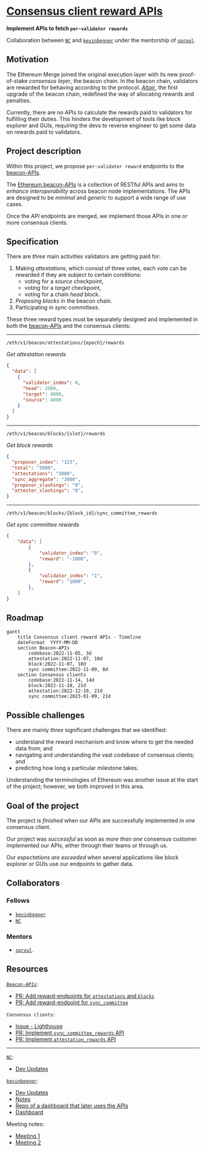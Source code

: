 # [Consensus client reward APIs](/projects/project-ideas.md#consensus-client-reward-apis)

**Implement APIs to fetch `per-validator rewards`**

Collaboration between [`NC`](https://github.com/naviechan) and [`kevinbogner`](https://github.com/kevinbogner) under the mentorship of [`sproul`](https://github.com/michaelsproul).

## Motivation

The Ethereum Merge joined the original execution layer with its new proof-of-stake *consensus layer*, the beacon chain. In the beacon chain, validators are rewarded for behaving according to the protocol. [*Altair*](https://github.com/ethereum/consensus-specs/tree/dev/specs/altair), the first upgrade of the beacon chain, redefined the way of allocating rewards and penalties.

Currently, there are *no* APIs to calculate the rewards paid to validators for fulfilling their duties.
This hinders the development of tools like block explorer and GUIs, requiring the devs to reverse engineer to get some data on rewards paid to validators.

## Project description

Within this project, we propose `per-validator reward` endpoints to the [beacon-APIs](https://github.com/ethereum/beacon-APIs).

The [Ethereum beacon-APIs](https://github.com/ethereum/beacon-APIs) is a collection of RESTful APIs and aims to *enhance interoperability* across beacon node implementations. The APIs are designed to be *minimal* and *generic* to support a wide range of use cases.

Once the API endpoints are merged, we implement those APIs in one or more consensus clients.

## Specification

There are *three* main activities validators are getting paid for:
1. Making *attestations*, which consist of three votes, each vote can be rewarded if they are subject to certain conditions:
    - voting for a *source* checkpoint,
    - voting for a *target* checkpoint,
    - voting for a chain *head* block.
1. *Proposing blocks* in the beacon chain.
1. Participating in *sync committees*.

These three reward types must be separately designed and implemented in both the [beacon-APIs](https://github.com/ethereum/beacon-APIs) and the consensus clients:

---

`/eth/v1/beacon/attestations/{epoch}/rewards`

*Get attestation rewards*

```json
{
  "data": [
    {
      "validator_index": 0,
      "head": 2000,
      "target": 4000,
      "source": 4000
    }
  ]
}
```

---

`/eth/v1/beacon/blocks/{slot}/rewards`

*Get block rewards*

```json
{
  "proposer_index": "123",
  "total": "5000",
  "attestations": "3000",
  "sync_aggregate": "2000",
  "proposer_slashings": "0",
  "attester_slashings": "0",
}
```
---

`/eth/v1/beacon/blocks/{block_id}/sync_committee_rewards`

*Get sync committee rewards*

```json
{
    "data": [
        {
            "validator_index": "0",
            "reward": "-1000",
        },
        {
            "validator_index": "1",
            "reward": "1000",
        },
    ]
}
```

## Roadmap

```mermaid
gantt
    title Consensus client reward APIs - Timeline
    dateFormat  YYYY-MM-DD
    section Beacon-APIs
        codebase:2022-11-05, 3d
        attestation:2022-11-07, 10d
        block:2022-11-07, 10d
        sync committee:2022-11-09, 8d
    section Consensus clients
        codebase:2022-11-14, 14d
        block:2022-11-28, 21d
        attestation:2022-12-19, 21d
        sync committee:2023-01-09, 21d
```

## Possible challenges

There are mainly *three* significant challenges that we identified:
- understand the reward mechanism and know where to get the needed data from; and
- navigating and understanding the vast codebase of consensus clients; and
- predicting how long a particular milestone takes. 

Understanding the terminologies of Ethereum was another issue at the start of the project; however, we both improved in this area.

## Goal of the project

The project is *finished* when our APIs are successfully implemented in *one* consensus client.

Our project was *successful* as soon as *more than one* consensus customer implemented our APIs, either through their teams or through us.

Our *expectations are exceeded* when several applications like block explorer or GUIs use our endpoints to gather data.

## Collaborators

### Fellows
- [`kevinbogner`](https://github.com/kevinbogner)
- [`NC`](https://github.com/naviechan)

### Mentors
- [`sproul`](https://github.com/michaelsproul).


## Resources

[`Beacon-APIs`](https://github.com/ethereum/beacon-APIs):
- [PR: Add reward-endpoints for `attestations` and `blocks`](https://github.com/ethereum/beacon-APIs/pull/260)
- [PR: Add reward-endpoint for `sync_committee`](https://github.com/ethereum/beacon-APIs/pull/262)

`Consensus clients`:
- [Issue - Lighthouse](https://github.com/sigp/lighthouse/issues/3661)
- [PR: Implement `sync_committee_rewards` API](https://github.com/sigp/lighthouse/pull/3790)
- [PR: Implement `attestation_rewards` API](https://github.com/sigp/lighthouse/pull/3822)

---

[`NC`](https://github.com/naviechan):
- [Dev Updates](https://github.com/eth-protocol-fellows/cohort-three/blob/master/development-updates.md#nc)

[`kevinbogner`](https://github.com/kevinbogner):
- [Dev Updates](https://github.com/eth-protocol-fellows/cohort-three/blob/master/development-updates.md#kevinbogner)
- [Notes](https://github.com/eth-protocol-fellows/cohort-three/blob/master/notes/kevinbogner.md)
- [Repo of a dashboard that later uses the APIs](https://github.com/kevinbogner/data-analysis-consensus-clients)
- [Dashboard](https://kevinbogner-data-analysis-consensus-clients-app-lz484x.streamlit.app/)

Meeting notes:
- [Meeting 1](https://hackmd.io/@sproul/consensus-rewards-m1)
- [Meeting 2](https://hackmd.io/@sproul/consensus-rewards-m2)